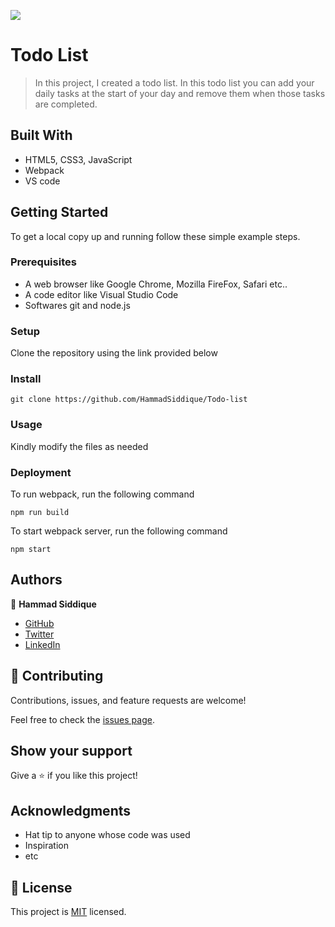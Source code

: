 ![](https://img.shields.io/badge/Microverse-blueviolet)

# Todo List

> In this project, I created a todo list. In this todo list you can add your daily tasks at the start of your day and remove them when those tasks are completed.

## Built With

- HTML5, CSS3, JavaScript
- Webpack
- VS code

## Getting Started

To get a local copy up and running follow these simple example steps.

### Prerequisites

- A web browser like Google Chrome, Mozilla FireFox, Safari etc..
- A code editor like Visual Studio Code
- Softwares git and node.js

### Setup

Clone the repository using the link provided below

### Install

```
git clone https://github.com/HammadSiddique/Todo-list
```

### Usage

Kindly modify the files as needed

### Deployment

To run webpack, run the following command

```
npm run build
```

To start webpack server, run the following command

```
npm start
```

## Authors

👤 **Hammad Siddique**

- [GitHub](https://github.com/HammadSiddique)
- [Twitter](https://twitter.com/hs_devv)
- [LinkedIn](https://www.linkedin.com/in/hammad-siddique-6a5469231/)

## 🤝 Contributing

Contributions, issues, and feature requests are welcome!

Feel free to check the [issues page](../../issues/).

## Show your support

Give a ⭐️ if you like this project!

## Acknowledgments

- Hat tip to anyone whose code was used
- Inspiration
- etc

## 📝 License

This project is [MIT](./MIT.md) licensed.

